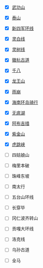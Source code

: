 - [x] [武功山](https://gist.github.com/yangyang5214/aa931e49cbf44d335103d33440710792)
- [x] [泰山](https://gist.github.com/yangyang5214/03035cb817448f79f4e3ac598d0bd438)
- [x] [新四军环线](https://gist.github.com/yangyang5214/e3546bd4df4b067ba7349e7f1912eba2)
- [x] [灵白线](https://gist.github.com/yangyang5214/7fd86d145db4130f46838847229d7573)
- [x] [灵树线](https://gist.github.com/yangyang5214/ed9342b47ef027ee568755556749e5cc)
- [x] [徽杭古道](https://gist.github.com/yangyang5214/5916803945fb349824e1c57fe0ba6747)
- [x] [千八](https://gist.github.com/yangyang5214/6293a46a37bfde9a1ff1df43a771a2b7)
- [x] [龙王山](https://gist.github.com/yangyang5214/b1f5a37258b536b1ed29cba26b900cde)
- [x] [雨崩](https://gist.github.com/yangyang5214/91dd81b3ede53de26b781ceb233a499a)
- [x] [海南环岛骑行](https://gist.github.com/yangyang5214/8f0e79eac20dba8dde219b5a4c28f0e6)
- [x] [无底湖](https://gist.github.com/yangyang5214/50f60374ee1daa0bc9184c65b9b1f37d)
- [x] [阿布吉措](https://gist.github.com/yangyang5214/abca4bc0ee738dc5ab41a3176fc701c3)
- [x] [紫金山](https://gist.github.com/yangyang5214/18dc3e684a5d8cc9dfdbb0e9b0026d08)
- [x] [虎跳峡](https://gist.github.com/yangyang5214/7f06dd9e2e1645cb9d9e9b4088c857d6)
- [ ] 四姑娘山
- [ ] 梅里本破
- [ ] 珠峰东坡
- [ ] 南太行
- [ ] 五台山环线
- [ ] 长穿毕
- [ ] 冈仁波齐转山
- [ ] 贡嘎大环线
- [ ] 洛克线
- [ ] 乌孙古道
- [ ] 全马

